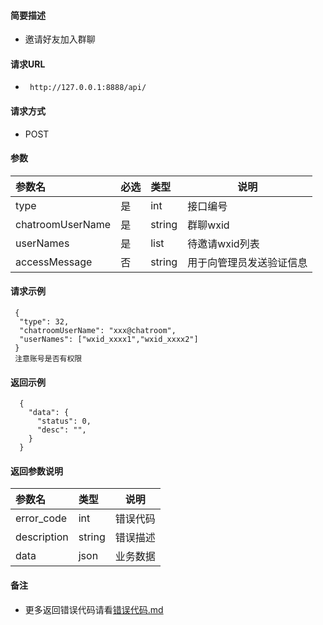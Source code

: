 
#### 简要描述

- 邀请好友加入群聊

#### 请求URL
- ` http://127.0.0.1:8888/api/`
  
#### 请求方式
- POST 

#### 参数

| 参数名              | 必选 | 类型     | 说明           |   
|:-----------------|:---|:-------|--------------|   
| type             | 是  | int    | 接口编号         |   
| chatroomUserName | 是  | string | 群聊wxid       |   
| userNames        | 是  | list   | 待邀请wxid列表    |   
| accessMessage    | 否  | string | 用于向管理员发送验证信息 |   

#### 请求示例

```
 {
  "type": 32,
  "chatroomUserName": "xxx@chatroom",
  "userNames": ["wxid_xxxx1","wxid_xxxx2"]
 } 
 注意账号是否有权限
```

#### 返回示例 

``` 
  {
    "data": {
      "status": 0,
      "desc": "",
    }
  }
```

#### 返回参数说明 

| 参数名         | 类型     | 说明   |   
|:------------|:-------|------|   
| error_code  | int    | 错误代码 |   
| description | string | 错误描述 |   
| data        | json   | 业务数据 |   

#### 备注 

- 更多返回错误代码请看[错误代码.md](../错误代码.md)






